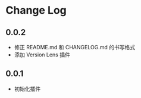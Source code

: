 # Change Log

## 0.0.2

- 修正 README.md 和 CHANGELOG.md 的书写格式
- 添加 Version Lens 插件

## 0.0.1

- 初始化插件
